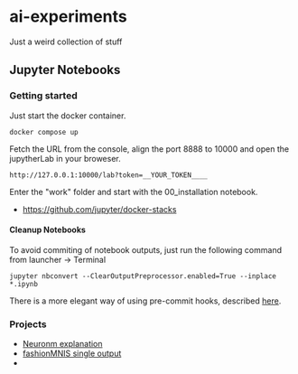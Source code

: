 # ai-experiments

Just a weird collection of stuff

## Jupyter Notebooks

### Getting started

Just start the docker container.

```
docker compose up
```

Fetch the URL from the console, align the port 8888 to 10000 and open the jupytherLab in your broweser.

```
http://127.0.0.1:10000/lab?token=__YOUR_TOKEN____
```

Enter the "work" folder and start with the 00_installation notebook.

* https://github.com/jupyter/docker-stacks

#### Cleanup Notebooks

To avoid commiting of notebook outputs, just run the following command from launcher -> Terminal

```
jupyter nbconvert --ClearOutputPreprocessor.enabled=True --inplace *.ipynb
```

There is a more elegant way of using pre-commit hooks, described [here](https://zhauniarovich.com/post/2020/2020-06-clearing-jupyter-output/).

### Projects

* [Neuronm explanation](./notebooks/01_neuron_explanation/README.md)
* [fashionMNIS single output](./notebooks/02_fashionMNIST_single_output/README.md)
* 